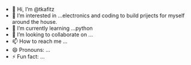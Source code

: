 - 👋 Hi, I’m @tkafitz
- 👀 I’m interested in ...electronics and coding to build prijects for myself around the house.
- 🌱 I’m currently learning ...python
- 💞️ I’m looking to collaborate on ...
- 📫 How to reach me ...
- 😄 Pronouns: ...
- ⚡ Fun fact: ...

<!---
tkafitz/tkafitz is a ✨ special ✨ repository because its `README.md` (this file) appears on your GitHub profile.
You can click the Preview link to take a look at your changes.
--->
